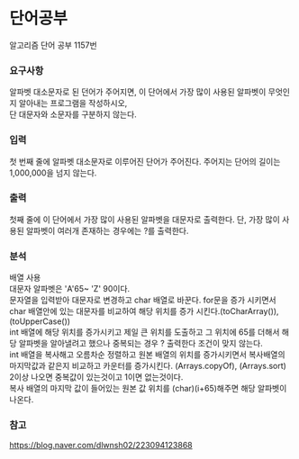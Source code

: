 # 단어공부

<p>
알고리즘  단어 공부 1157번 
</p>

### 요구사항

알파벳 대소문자로 된 던어가 주어지면, 이 단어에서 가장 많이 사용된 알파벳이 무엇인지 알아내는 프로그램을 작성하시오, </br>단 대문자와 소문자를 구분하지 않는다. 
### 입력
첫 번째 줄에 알파벳 대소문자로 이루어진 단어가 주어진다. 주어지는 단어의 길이는 1,000,000을 넘지 않는다.

### 출력

첫째 줄에 이 단어에서 가장 많이 사용된 알파벳을 대문자로 출력한다. 단, 가장 많이 사용된 알파벳이 여러개 존재하는 경우에는 ?를 출력한다.

### 분석
배열 사용 </br>
대문자 알파벳은 'A'65~ 'Z' 90이다. </br>
문자열을 입력받아 대문자로 변경하고 char 배열로 바꾼다. for문을 증가 시키면서 char 배열안에 있는 대문자를 비교하여 해당 위치를 증가 시킨다.(toCharArray()), (toUpperCase()) </br>
int 배열에 해당 위치를 증가시키고 제일 큰 위치를 도출하고 그 위치에 65를 더해서 해당 알파벳을 알아낼려고 했으나 중복되는 경우 ? 출력한다 조건이 맞지 않는다.</br>
int 배열을 복사해고 오름차순 정렬하고 원본 배열의 위치를 증가시키면서 복사배열의 마지막값과 같은지 비교하고 카운터를 증가시킨다.  (Arrays.copyOf), (Arrays.sort) <br>
2이상 나오면 중복값이 있는것이고 1이면 없는것이다.</br>
복사 배열의 마지막  값이 들어있는 원본 값 위치를 (char)(i+65)해주면 해당 알파벳이 나온다.

### 참고
https://blog.naver.com/dlwnsh02/223094123868